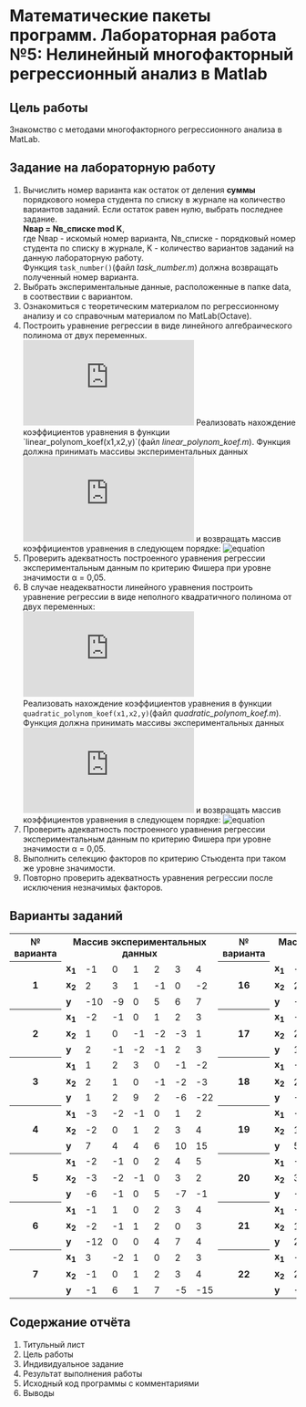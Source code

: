 # Математические пакеты программ. Лабораторная работа №5: Нелинейный многофакторный регрессионный анализ в Matlab

## Цель работы
Знакомство с методами многофакторного регрессионного анализа в MatLab.

## Задание на лабораторную работу
1. Вычислить номер варианта как остаток от деления **суммы** порядкового номера студента по списку в журнале на количество вариантов заданий. Если остаток равен нулю, выбрать последнее задание.  
**Nвар = Nв_списке mod K**,  
где Nвар - искомый номер варианта, Nв_списке - порядковый номер студента по списку в журнале, K - количество вариантов заданий на данную лабораторную работу.   
Функция `task_number()`(файл *task_number.m*) должна возвращать полученный номер варианта.
2. Выбрать экспериментальные данные, расположенные в папке data, в соотвествии с вариантом.
3. Ознакомиться с теоретическим материалом по регрессионному анализу и со справочным материалом по MatLab(Octave). 
4. Построить уравнение регрессии в виде линейного алгебраического полинома от двух переменных.   
![equation](https://latex.codecogs.com/gif.latex?y(x_1,x_2)=b_0&plus;b_1&space;x_1&plus;b_2&space;x_2)   
Реализовать нахождение коэффициентов уравнения в функции `linear_polynom_koef(x1,x2,y)`(файл *linear_polynom_koef.m*). Функция должна принимать массивы экспериментальных данных ![equation](https://latex.codecogs.com/gif.latex?x1,&space;x2,&space;y)  и возвращать массив коэффициентов уравнения в следующем порядке: ![equation](https://latex.codecogs.com/gif.latex?[b_0,&space;b_1,&space;b_2])
5. Проверить адекватность построенного уравнения регрессии экспериментальным данным по критерию Фишера при уровне значимости α = 0,05.
6. В случае неадекватности линейного уравнения построить уравнение регрессии в виде неполного квадратичного полинома от двух переменных:   
![equation](https://latex.codecogs.com/gif.latex?y%28x_%7B1%7D%2Cx_%7B2%7D%29%3Db_%7B0%7D&plus;b_%7B1%7Dx_%7B1%7D&plus;b_%7B2%7Dx_%7B2%7D&plus;b_%7B3%7Dx_%7B1%7Dx_%7B2%7D)   
Реализовать нахождение коэффициентов уравнения в функции `quadratic_polynom_koef(x1,x2,y)`(файл *quadratic_polynom_koef.m*). Функция должна принимать массивы экспериментальных данных ![equation](https://latex.codecogs.com/gif.latex?x1,&space;x2,&space;y)  и возвращать массив коэффициентов уравнения в следующем порядке: ![equation](https://latex.codecogs.com/gif.latex?[b_0&space;,&space;b_1&space;,&space;b_2&space;,&space;b_3])
7. Проверить адекватность построенного уравнения регрессии экспериментальным данным по критерию Фишера при уровне значимости α = 0,05.
8. Выполнить селекцию факторов по критерию Стьюдента при таком же уровне значимости.
9. Повторно проверить адекватность уравнения регрессии после исключения незначимых факторов.

## Варианты заданий
<table>
<tr>
    <th>№ варианта</th>
    <th colspan="7">Массив экспериментальных данных</th>
    <th>№ варианта</th>
    <th colspan="7">Массив экспериментальных данных</th>
   </tr>
   <tr>
      <th rowspan="3">1</th>
      <td><b>x<sub>1</sub></b></td>
      <td>-1</td><td>0</td><td>1</td><td>2</td><td>3</td><td>4</td>
       <th rowspan="3">16</th>
      <td><b>x<sub>1</sub></b></td>
      <td>-2</td><td>-1</td><td>0</td><td>1</td><td>2</td><td>3</td>
   </tr>
   <tr>
      <td><b>x<sub>2</sub></b></td>
      <td>2</td><td>3</td><td>1</td><td>-1</td><td>0</td><td>-2</td>
       <td><b>x<sub>2</sub></b></td>
      <td>2</td><td>3</td><td>4</td><td>-1</td><td>-2</td><td>0</td>
   </tr>
   <tr>
      <td><b>y</b></td>
      <td>-10</td><td>-9</td><td>0</td><td>5</td><td>6</td><td>7</td>
       <td><b>y</b></td>
      <td>-4</td><td>1</td><td>6</td><td>-3</td><td>5</td><td>9</td>
   </tr>
    </tr>
    <tr>
      <th rowspan="3">2</th>
      <td><b>x<sub>1</sub></b></td>
      <td>-2</td><td>-1</td><td>0</td><td>1</td><td>2</td><td>3</td>
       <th rowspan="3">17</th>
      <td><b>x<sub>1</sub></b></td>
      <td>-3</td><td>-2</td><td>0</td><td>1</td><td>2</td><td>3</td>
   </tr>
   <tr>
      <td><b>x<sub>2</sub></b></td>
      <td>1</td><td>0</td><td>-1</td><td>-2</td><td>-3</td><td>1</td>
       <td><b>x<sub>2</sub></b></td>
      <td>2</td><td>1</td><td>2</td><td>3</td><td>-1</td><td>-2</td>
   </tr>
   <tr>
      <td><b>y</b></td>
      <td>2</td><td>-1</td><td>-2</td><td>-1</td><td>2</td><td>3</td>
       <td><b>y</b></td>
      <td>16</td><td>5</td><td>5</td><td>0</td><td>10</td><td>21</td>
   </tr>
   <tr>
      <th rowspan="3">3</th>
      <td><b>x<sub>1</sub></b></td>
      <td>1</td><td>2</td><td>3</td><td>0</td><td>-1</td><td>-2</td>
       <th rowspan="3">18</th>
      <td><b>x<sub>1</sub></b></td>
      <td>-3</td><td>-1</td><td>1</td><td>2</td><td>0</td><td>-2</td>
   </tr>
   <tr>
      <td><b>x<sub>2</sub></b></td>
      <td>2</td><td>1</td><td>0</td><td>-1</td><td>-2</td><td>-3</td>
       <td><b>x<sub>2</sub></b></td>
      <td>2</td><td>1</td><td>-1</td><td>-2</td><td>4</td><td>-2</td>
   </tr>
   <tr>
      <td><b>y</b></td>
      <td>1</td><td>2</td><td>9</td><td>2</td><td>-6</td><td>-22</td>
       <td><b>y</b></td>
      <td>-1</td><td>3</td><td>1</td><td>-3</td><td>8</td><td>6</td>
   </tr>
   <tr>
      <th rowspan="3">4</th>
      <td><b>x<sub>1</sub></b></td>
      <td>-3</td><td>-2</td><td>-1</td><td>0</td><td>1</td><td>2</td>
       <th rowspan="3">19</th>
      <td><b>x<sub>1</sub></b></td>
      <td>-3</td><td>-2</td><td>1</td><td>0</td><td>2</td><td>3</td>
   </tr>
   <tr>
      <td><b>x<sub>2</sub></b></td>
      <td>-2</td><td>0</td><td>1</td><td>2</td><td>3</td><td>4</td>
       <td><b>x<sub>2</sub></b></td>
      <td>1</td><td>2</td><td>-3</td><td>4</td><td>-1</td><td>-2</td>
   </tr>
   <tr>
      <td><b>y</b></td>
      <td>7</td><td>4</td><td>4</td><td>6</td><td>10</td><td>15</td>
       <td><b>y</b></td>
      <td>5</td><td>8</td><td>1</td><td>12</td><td>5</td><td>8</td>
   </tr>
   <tr>
      <th rowspan="3">5</th>
      <td><b>x<sub>1</sub></b></td>
      <td>-2</td><td>-1</td><td>0</td><td>2</td><td>4</td><td>5</td>
       <th rowspan="3">20</th>
      <td><b>x<sub>1</sub></b></td>
      <td>-2</td><td>-1</td><td>0</td><td>1</td><td>2</td><td>3</td>
   </tr>
   <tr>
      <td><b>x<sub>2</sub></b></td>
      <td>-3</td><td>-2</td><td>-1</td><td>0</td><td>3</td><td>2</td>
       <td><b>x<sub>2</sub></b></td>
      <td>3</td><td>2</td><td>1</td><td>-1</td><td>-2</td><td>-3</td>
   </tr>
   <tr>
      <td><b>y</b></td>
      <td>-6</td><td>-1</td><td>0</td><td>5</td><td>-7</td><td>-1</td>
       <td><b>y</b></td>
      <td>-16</td><td>-6</td><td>1</td><td>3</td><td>0</td><td>-7</td>
   </tr>
   <tr>
      <th rowspan="3">6</th>
      <td><b>x<sub>1</sub></b></td>
      <td>-1</td><td>1</td><td>0</td><td>2</td><td>3</td><td>4</td>
       <th rowspan="3">21</th>
      <td><b>x<sub>1</sub></b></td>
      <td>-3</td><td>-1</td><td>3</td><td>2</td><td>1</td><td>-2</td>
   </tr>
   <tr>
      <td><b>x<sub>2</sub></b></td>
      <td>-2</td><td>-1</td><td>1</td><td>2</td><td>0</td><td>3</td>
       <td><b>x<sub>2</sub></b></td>
      <td>1</td><td>0</td><td>-1</td><td>-2</td><td>2</td><td>3</td>
   </tr>
   <tr>
      <td><b>y</b></td>
      <td>-12</td><td>0</td><td>0</td><td>4</td><td>7</td><td>4</td>
       <td><b>y</b></td>
      <td>22</td><td>5</td><td>-9</td><td>-3</td><td>4</td><td>31</td>
   </tr>
   <tr>
      <th rowspan="3">7</th>
      <td><b>x<sub>1</sub></b></td>
      <td>3</td><td>-2</td><td>1</td><td>0</td><td>2</td><td>3</td>
       <th rowspan="3">22</th>
      <td><b>x<sub>1</sub></b></td>
      <td>-3</td><td>-2</td><td>0</td><td>-1</td><td>1</td><td>2</td>
   </tr>
   <tr>
      <td><b>x<sub>2</sub></b></td>
      <td>-1</td><td>0</td><td>1</td><td>2</td><td>3</td><td>4</td>
       <td><b>x<sub>2</sub></b></td>
      <td>2</td><td>1</td><td>-1</td><td>3</td><td>-2</td><td>-5</td>
   </tr>
   <tr>
      <td><b>y</b></td>
      <td>-1</td><td>6</td><td>1</td><td>7</td><td>-5</td><td>-15</td>
       <td><b>y</b></td>
      <td>-10</td><td>-4</td><td>3</td><td>-7</td><td>5</td><td>4</td>
   </tr>
  </table>

## Содержание отчёта
1. Титульный лист
2. Цель работы
3. Индивидуальное задание
4. Результат выполнения работы
5. Исходный код программы с комментариями
6. Выводы
